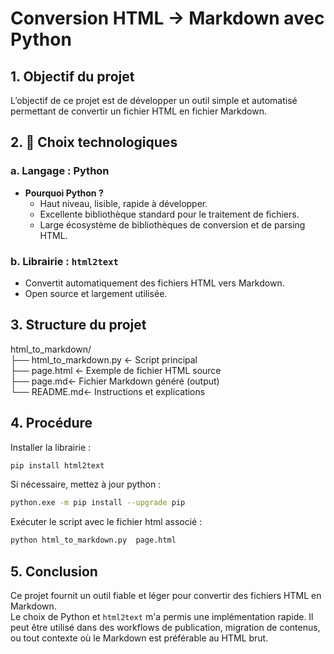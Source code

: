 # Conversion HTML → Markdown avec Python

## 1.  Objectif du projet

L’objectif de ce projet est de développer un outil simple et automatisé permettant de convertir un fichier HTML en fichier Markdown.  



## 2. 🔧 Choix technologiques

### a. Langage : Python
- **Pourquoi Python ?**
  - Haut niveau, lisible, rapide à développer.
  - Excellente bibliothèque standard pour le traitement de fichiers.
  - Large écosystème de bibliothèques de conversion et de parsing HTML.

### b. Librairie : `html2text`
- Convertit automatiquement des fichiers HTML vers Markdown.
- Open source et largement utilisée.

## 3. Structure du projet

html_to_markdown/  
├── html_to_markdown.py ← Script principal  
├── page.html ← Exemple de fichier HTML source  
├── page.md← Fichier Markdown généré (output)  
└── README.md← Instructions et explications

## 4. Procédure
Installer la librairie :

```bash
pip install html2text
```

Si nécessaire, mettez à jour python : 
```bash
python.exe -m pip install --upgrade pip
```

Exécuter le script avec le fichier html associé :
```bash
python html_to_markdown.py  page.html
```

## 5. Conclusion

Ce projet fournit un outil fiable et léger pour convertir des fichiers HTML en Markdown.  
Le choix de Python et `html2text` m'a permis une implémentation rapide.
Il peut être utilisé dans des workflows de publication, migration de contenus, ou tout contexte où le Markdown est préférable au HTML brut.
